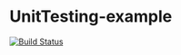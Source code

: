 UnitTesting-example
===================
[![Build Status](https://travis-ci.org/randy3k/UnitTesting-example.png?branch=master)](https://travis-ci.org/randy3k/UnitTesting-example)
